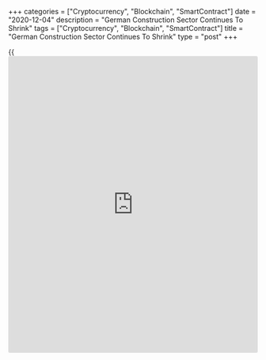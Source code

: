 +++
categories = ["Cryptocurrency", "Blockchain", "SmartContract"]
date = "2020-12-04"
description = "German Construction Sector Continues To Shrink"
tags = ["Cryptocurrency", "Blockchain", "SmartContract"]
title = "German Construction Sector Continues To Shrink"
type = "post"
+++

{{<iframe id="large-banner" src="https://www.bounty.group/#slide=8.0" width="100%" height="600" scrolling="no" style="border: 0px solid rgb(216, 221, 230); border-radius: 3px;">}}

Germany's construction sector continued to contract in November amid
uncertainty caused by the pandemic and fewer public sector tender
opportunities, survey data from IHS Markit showed Friday.

The construction Purchasing Managers' Index rose to 45.6 in November
from 45.2 in the previous month. This was the highest since August.

However, the score has been below the 50 no-change threshold for the
ninth straight month indicating contraction in the sector.

Housing activity remained the sector's bright spot, with work on
residential projects increasing for the fifth consecutive month in
November. This contrasted with ongoing weakness in both commercial and
civil engineering activity, with these two categories exhibiting
similarly steep rates of decline.

Phil Smith, associate director at IHS Markit, said "After back-to-back
contractions in the second and third quarters, German construction
activity still looks to be stuck in a downturn as we approach the end of
the year, according to these latest PMI results."

For comments and feedback [contact](https://www.playgroundfx.com/contact/): editorial@rtt[news](https://www.letsplayfx.com/blog/forex-news-website/).com

[Economic News][1]

 **What parts of the world are seeing the best (and worst) economic
performances lately? Click[here][2] to check out our [Econ Scorecard][2]
and find out! See up-to-the-moment [ranking](https://www.playgroundfx.com/blog/crypto-exchange-ranking/)s for the best and worst
performers in [GDP][3], [unemployment rate][4], [inflation][2] and much
more.**

   1. www.rtt[news](https://www.letsplayfx.com/blog/forex-news-website/).com/Content/EconomicNews.aspx
   2. www.rtt[news](https://www.letsplayfx.com/blog/forex-news-website/).com/economic-scorecard/world-rank/CPI/highest-performance.aspx
   3. www.rtt[news](https://www.letsplayfx.com/blog/forex-news-website/).com/economic-scorecard/world-rank/GDP/highest-performance.aspx
   4. www.rtt[news](https://www.letsplayfx.com/blog/forex-news-website/).com/economic-scorecard/world-rank/unemployment-rate/lowest-performance.aspx
